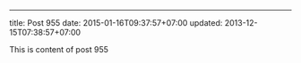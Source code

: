 ---
title: Post 955
date: 2015-01-16T09:37:57+07:00
updated: 2013-12-15T07:38:57+07:00

This is content of post 955